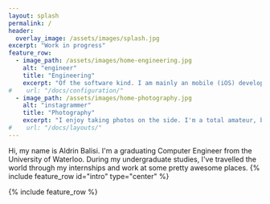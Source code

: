 ```yaml
---
layout: splash
permalink: /
header:
  overlay_image: /assets/images/splash.jpg
excerpt: "Work in progress"
feature_row:
  - image_path: /assets/images/home-engineering.jpg
    alt: "engineer"
    title: "Engineering"
    excerpt: "Of the software kind. I am mainly an mobile (iOS) developer, but I'm always interesting and willing to learn new technologies."
#    url: "/docs/configuration/"
  - image_path: /assets/images/home-photography.jpg
    alt: "instagrammer"
    title: "Photography"
    excerpt: "I enjoy taking photos on the side. I'm a total amateur, but I absolutely love playing around with my camera."
#    url: "/docs/layouts/"
---
```


Hi, my name is Aldrin Balisi. I'm a graduating Computer Engineer from the University of Waterloo. During my undergraduate studies, I've travelled the world through my internships and work at some pretty awesome places.
{% include feature_row id="intro" type="center" %}

{% include feature_row %}

